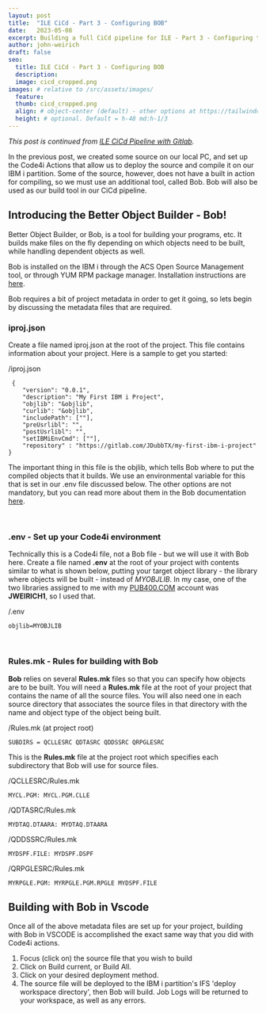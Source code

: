 ```yaml
---
layout: post
title:  "ILE CiCd - Part 3 - Configuring BOB"
date:   2023-05-08
excerpt: Building a full CiCd pipeline for ILE - Part 3 - Configuring the Better Object Builder (BOB)
author: john-weirich
draft: false
seo:
  title: ILE CiCd - Part 3 - Configuring BOB
  description:
  image: cicd_cropped.png
images: # relative to /src/assets/images/
  feature:
  thumb: cicd_cropped.png
  align: # object-center (default) - other options at https://tailwindcss.com/docs/object-position
  height: # optional. Default = h-48 md:h-1/3
---
```


*This post is continued from [ILE CiCd Pipeline with Gitlab](/2023/05/08/ile-cicd-part-2-local-development-setup).*

In the previous post, we created some source on our local PC, and set up the Code4i Actions that allow us to deploy the source and compile it on our IBM i partition.  Some of the source, however, does not have a built in action for compiling, so we must use an additional tool, called Bob.  Bob will also be used as our build tool in our CiCd pipeline.

## Introducing the Better Object Builder - Bob!

Better Object Builder, or Bob, is a tool for building your programs, etc.  It builds make files on the fly depending on which objects need to be built, while handling dependent objects as well.  

Bob is installed on the IBM i through the ACS Open Source Management tool, or through YUM RPM package manager.  Installation instructions are [here](https://ibm.github.io/ibmi-bob/#/getting-started/installation).

Bob requires a bit of project metadata in order to get it going, so lets begin by discussing the metadata files that are required.

### iproj.json

Create a file named iproj.json at the root of the project.  This file contains information about your project.  Here is a sample to get you started:

/iproj.json

```text
 {
    "version": "0.0.1",
    "description": "My First IBM i Project",
    "objlib": "&objlib",
    "curlib": "&objlib",
    "includePath": [""],
    "preUsrlibl": "",
    "postUsrlibl": "",
    "setIBMiEnvCmd": [""],
    "repository" : "https://gitlab.com/JDubbTX/my-first-ibm-i-project"
}
```

The important thing in this file is the objlib, which tells Bob where to put the compiled objects that it builds.  We use an environmental variable for this that is set in our .env file discussed below.  The other options are not mandatory, but you can read more about them in the Bob documentation [here](https://ibm.github.io/ibmi-bob/#/prepare-the-project/iproj-json).

</br>

### .env - Set up your Code4i environment
Technically this is a Code4i file, not a Bob file - but we will use it with Bob here.  Create a file named **.env** at the root of your project with contents similar to what is shown below, putting your target object library - the library where objects will be built - instead of *MYOBJLIB*.  In my case, one of the two libraries assigned to me with my [PUB400.COM](https://PUB400.COM) account was **JWEIRICH1**, so I used that.

/.env

```text
objlib=MYOBJLIB
```

</br>

### Rules.mk - Rules for building with Bob

**Bob** relies on several **Rules.mk** files so that you can specify how objects are to be built.  You will need a **Rules.mk** file at the root of your project that contains the name of all the source files.  You will also need one in each source directory that associates the source files in that directory with the name and object type of the object being built.

/Rules.mk (at project root)

```text
SUBDIRS = QCLLESRC QDTASRC QDDSSRC QRPGLESRC
```

This is the **Rules.mk** file at the project root which specifies each subdirectory that Bob will use for source files.

/QCLLESRC/Rules.mk

```text
MYCL.PGM: MYCL.PGM.CLLE
```

/QDTASRC/Rules.mk

```text
MYDTAQ.DTAARA: MYDTAQ.DTAARA
```

/QDDSSRC/Rules.mk

```text
MYDSPF.FILE: MYDSPF.DSPF
```

/QRPGLESRC/Rules.mk

```text
MYRPGLE.PGM: MYRPGLE.PGM.RPGLE MYDSPF.FILE
```

## Building with Bob in Vscode

Once all of the above metadata files are set up for your project, building with Bob in VSCODE is accomplished the exact same way that you did with Code4i actions.

1. Focus (click on) the source file that you wish to build
2. Click on Build current, or Build All.
3. Click on your desired deployment method.
4. The source file will be deployed to the IBM i partition's IFS 'deploy workspace directory', then Bob will build.  Job Logs will be returned to your workspace, as well as any errors.

